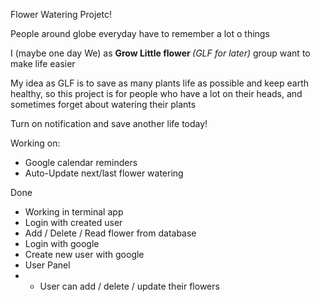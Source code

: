 Flower Watering Projetc! 

People around globe everyday have to remember a lot o things

I (maybe one day We) as <b> Grow Little flower </b> <i>(GLF for later) </i>group want to make life easier

My idea as GLF is to save as many plants life as possible and keep earth healthy, 
so this project is for people who have a lot on their heads, and sometimes forget about watering their plants

Turn on notification and save another life today! 

Working on:
* Google calendar reminders
* Auto-Update next/last flower watering

Done
* Working in terminal app
* Login with created user
* Add / Delete / Read flower from database
* Login with google 
* Create new user with google
* User Panel
* * User can add / delete / update their flowers
